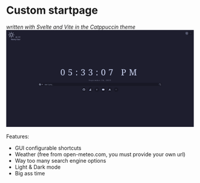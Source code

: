 # Custom startpage
*written with Svelte and Vite in the Catppuccin theme*
![screenshot](https://raw.githubusercontent.com/readf0x/startpage/main/assets/1.png)

Features:
- GUI configurable shortcuts
- Weather (free from open-meteo.com, you must provide your own url)
- Way too many search engine options
- Light & Dark mode
- Big ass time
